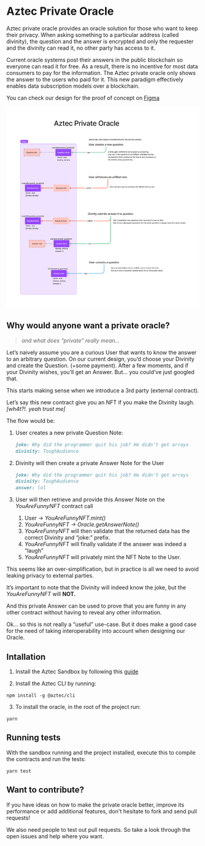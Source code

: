 # Aztec Private Oracle

Aztec private oracle provides an oracle solution for those who want to keep their privacy. When asking something to a particular address (called divinity), the question and the answer is encrypted and only the requester and the divinity can read it, no other party has access to it. 

Current oracle systems post their answers in the public blockchain so everyone can read it for free. As a result, there is no incentive for most data consumers to pay for the information. 
The Aztec private oracle only shows the answer to the users who paid for it. This new paradigm effectively enables data subscription models over a blockchain.  

You can check our design for the proof of concept on [Figma](https://www.figma.com/file/vf16Wx0M1ma995WEjcsx8s/Aztec-Private-Oracle?type=whiteboard&node-id=1-2&t=KjgSLbNpUGqQmsi4-4)

![Design](design.png?raw=true)

## Why would anyone want a private oracle?

> *and what does “private” really mean…*

Let’s naively assume you are a curious User that wants to know the answer to an arbitrary question.
On our current design, you’d choose your Divinity and create the Question. (+some payment).
After a few moments, and if your Divinity wishes, you’ll get an Answer.
But… you could’ve just googled that.

This starts making sense when we introduce a 3rd party (external contract).

Let’s say this new contract give you an NFT if you make the Divinity laugh.
*[wh4t?!. yeah trust me]*

The flow would be:

1. User creates a new private Question Note: 
    
    ```markdown
    joke: Why did the programmer quit his job? He didn't get arrays
    divinity: ToughAudience
    ```
    
2. Divinity will then create a private Answer Note for the User
    
    ```markdown
    joke: Why did the programmer quit his job? He didn't get arrays
    divinity: ToughAudience
    answer: lol
    ```
    
3. User will then retrieve and provide this Answer Note on the *YouAreFunnyNFT* contract call
    1. User → *YouAreFunnyNFT.mint()*
    2. *YouAreFunnyNFT → Oracle.getAnswerNote()*
    3. *YouAreFunnyNFT* will then validate that the returned data has the correct Divinity and “joke:” prefix.
    4. *YouAreFunnyNFT* will finally validate if the answer was indeed a “laugh”
    5. *YouAreFunnyNFT* will privately mint the NFT Note to the User.

This seems like an over-simplification, but in practice is all we need to avoid leaking privacy to external parties.

It’s important to note that the Divinity will indeed know the joke, but the *YouAreFunnyNFT* will **NOT.**

And this private Answer can be used to prove that you are funny in any other contract without having to reveal any other information.

Ok… so this is not really a “useful” use-case. But it does make a good case for the need of taking interoperability into account when designing our Oracle.

## Intallation

1) Install the Aztec Sandbox by following this [guide](https://docs.aztec.network/dev_docs/getting_started/quickstart#install-the-sandbox)

2) Install the Aztec CLI by running:
```
npm install -g @aztec/cli
```

3) To install the oracle, in the root of the project run:
```
yarn
```
## Running tests

With the sandbox running and the project installed, execute this to compile the contracts and run the tests:
```
yarn test
```

## Want to contribute?

If you have ideas on how to make the private oracle better, improve its performance or add additional features, don't hesitate to fork and send pull requests!

We also need people to test out pull requests. So take a look through the open issues and help where you want.
